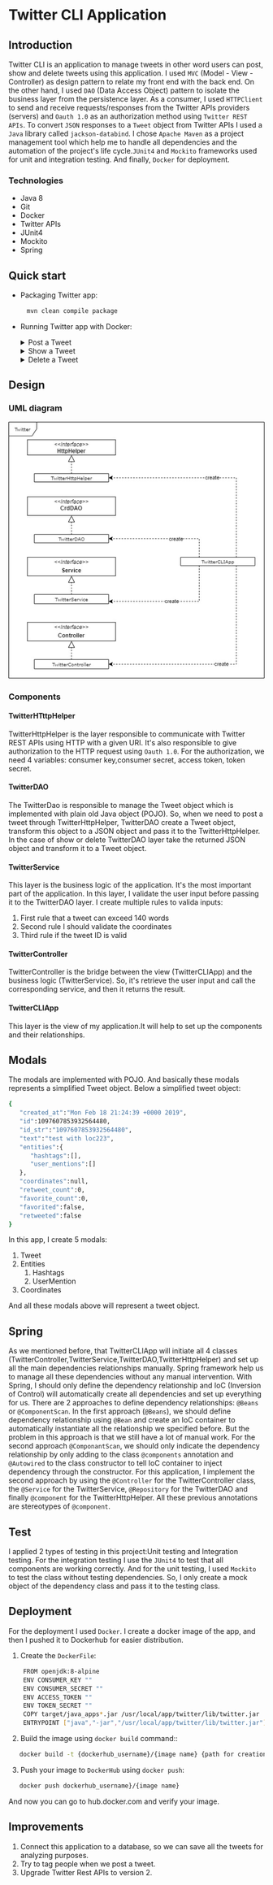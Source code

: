 # Twitter CLI Application

## Introduction
Twitter CLI is an application to manage tweets in other word users can post, show and delete tweets using this application. I used `MVC` (Model - View - Controller) as design pattern to relate my front end with the back end. On the other hand, I used `DAO` (Data Access Object) pattern to isolate the business layer from the persistence layer. As a consumer, I used `HTTPClient` to send and receive requests/responses from the Twitter APIs providers (servers) and `Oauth 1.0` as an authorization method using `Twitter REST APIs`. 
To convert `JSON` responses to a `Tweet` object from Twitter APIs I used a `Java` library called `jackson-databind`. I chose `Apache Maven` as a project management tool which help me to handle all dependencies and the automation of the project's life cycle.`JUnit4` and `Mockito` frameworks used for unit and integration testing. And finally, `Docker` for deployment.

### Technologies
* Java 8
* Git
* Docker
* Twitter APIs
* JUnit4
* Mockito
* Spring

## Quick start
* Packaging Twitter app:
 ```bash
      mvn clean compile package
 ```
* Running Twitter app with Docker:
    <details><summary>Post a Tweet</summary>
        <p>
      Arguments:
      
  |   | Argument           | Description |
  |---|--------------------| -------------------------- |
       | 1 | tweet_text         | tweet_text cannot exceed 140 UTF-8 encoded characters |
       | 2 | latitude:longitude | Geo location |
    
        ```bash
            docker run --rm \
            -e consumerKey=YOUR_VALUE \
            -e consumerSecret=YOUR_VALUE \
            -e accessToken=YOUR_VALUE \
            -e tokenSecret=YOUR_VALUE \
            georgeshomsy/twitter_app post "arg1" "arg2"
        ```
    </p>
    </details>
    
    <details><summary>Show a Tweet</summary>
    <p>
      Arguments:
    
    |   | Argument           | Description | 
  |---|--------------------| -------------------------- |
    | 1 | tweet_id      | Tweet ID. Same as id_str in the tweet object |
    | 2 | [field1,fields2] | A comma-separated list of top-level fields from the tweet object (similar to SELECT clause in SQL) |
    
        ```bash
            docker run --rm \
            -e consumerKey=YOUR_VALUE \
            -e consumerSecret=YOUR_VALUE \
            -e accessToken=YOUR_VALUE \
            -e tokenSecret=YOUR_VALUE \
            georgeshomsy/twitter_app show "arg1" "arg2"
        ```
    </p>
    </details>

    <details><summary>Delete a Tweet</summary>
    <p>
      Arguments:

  |   | Argument  | Description |
  |-----------|--------------------| -------------------------- |
  | 1 | tweet_ids | A comma-separated list of tweets |

        ```bash
            docker run --rm \
            -e consumerKey=YOUR_VALUE \
            -e consumerSecret=YOUR_VALUE \
            -e accessToken=YOUR_VALUE \
            -e tokenSecret=YOUR_VALUE \
            georgeshomsy/twitter_app delete "arg1"
        ```
    </p>
    </details>
  
## Design
### UML diagram
![This is an image](assests/TwitterUML.jpg)

### Components
#### TwitterHTttpHelper
TwitterHttpHelper is the layer responsible to communicate with Twitter REST APIs using HTTP with a given URI. It's also responsible to give authorization to the HTTP request using `Oauth 1.0`. For the authorization, we need 4 variables: consumer key,consumer secret, access token, token secret.

#### TwitterDAO
The TwitterDao is responsible to manage the Tweet object which is implemented with plain old Java object (POJO). So, when we need to post a tweet through TwitterHttpHelper, TwitterDAO create a Tweet object, transform this object to a JSON object and pass it to the TwitterHttpHelper.
In the case of show or delete TwitterDAO layer take the returned JSON object and transform it to a Tweet object.

#### TwitterService
This layer is the business logic of the application. It's the most important part of the application. In this layer, I validate the user input before passing it to the TwitterDAO layer.
I create multiple rules to valida inputs:
  1. First rule that a tweet can exceed 140 words
  2. Second rule I should validate the coordinates
  3. Third rule if the tweet ID is valid

#### TwitterController
TwitterController is the bridge between the view (TwitterCLIApp) and the business logic (TwitterService). So, it's retrieve the user input and call the corresponding service, and then it returns the result.

#### TwitterCLIApp
This layer is the view of my application.It will help to set up the components and their relationships.

## Modals
The modals are implemented with POJO. And basically these modals represents a simplified Tweet object.
Below a simplified tweet object:
```bash
{
   "created_at":"Mon Feb 18 21:24:39 +0000 2019",
   "id":1097607853932564480,
   "id_str":"1097607853932564480",
   "text":"test with loc223",
   "entities":{
      "hashtags":[],      
      "user_mentions":[]  
   },
   "coordinates":null,   
   "retweet_count":0,
   "favorite_count":0,
   "favorited":false,
   "retweeted":false
}
```
In this app, I create 5 modals:
  1. Tweet
  2. Entities
     1. Hashtags
     2. UserMention
  3. Coordinates

And all these modals above will represent a tweet object.

## Spring
As we mentioned before, that TwitterCLIApp will initiate all 4 classes (TwitterController,TwitterService,TwitterDAO,TwitterHttpHelper) and set up all the main dependencies relationships manually. Spring framework help us to manage all these dependencies without any manual intervention.
With Spring, I should only define the dependency relationship and IoC (Inversion of Control) will automatically create all dependencies and set up everything for us. There are 2 approaches to define dependency relationships: `@Beans` or `@ComponentScan`. In the first approach (`@Beans`), we should define dependency relationship using `@Bean` and create an IoC container to automatically instantiate all the relationship we specified before. But the problem in this approach is that we still have a lot of manual work. For the second approach `@ComponantScan`, 
we should only indicate the dependency relationship by only adding to the class `@components` annotation and `@Autowired` to the class constructor to tell IoC container to inject dependency through the constructor. For this application, I implement the second approach by using the `@Controller` for the TwitterController class, the `@Service` for the TwitterService, `@Repository` for the TwitterDAO and finally `@component` for the TwitterHttpHelper. All these previous annotations are stereotypes of `@component`.

## Test
I applied 2 types of testing in this project:Unit testing and Integration testing. For the integration testing I use the `JUnit4` to test that all components are working correctly. And for the unit testing, I used `Mockito` to test the class without testing dependencies. So, I only create a mock object of the dependency class and pass it to the testing class.

## Deployment
For the deployment I used `Docker`. I create a docker image of the app, and then I pushed it to Dockerhub for easier distribution.

1. Create the `DockerFile`:
```bash
    FROM openjdk:8-alpine
    ENV CONSUMER_KEY ""
    ENV CONSUMER_SECRET ""
    ENV ACCESS_TOKEN ""
    ENV TOKEN_SECRET ""
    COPY target/java_apps*.jar /usr/local/app/twitter/lib/twitter.jar
    ENTRYPOINT ["java","-jar","/usr/local/app/twitter/lib/twitter.jar"]
```
2. Build the image using `docker build` command::
```bash
   docker build -t {dockerhub_username}/{image name} {path for creation}
```

3. Push your image to `DockerHub` using `docker push`:
```bash
   docker push dockerhub_username}/{image name}
```
And now you can go to hub.docker.com and verify your image.

## Improvements
1. Connect this application to a database, so we can save all the tweets for analyzing purposes.
2. Try to tag people when we post a tweet.
3. Upgrade Twitter Rest APIs to version 2.